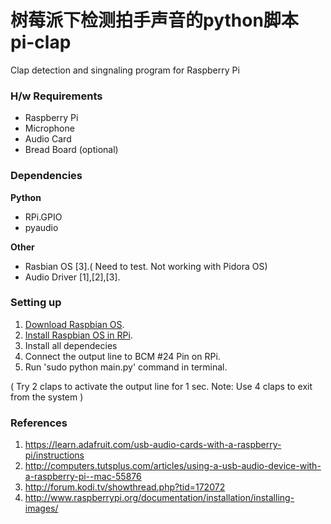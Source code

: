 树莓派下检测拍手声音的python脚本
pi-clap
=======

Clap detection and singnaling program for Raspberry Pi

### H/w Requirements

 * Raspberry Pi
 * Microphone
 * Audio Card
 * Bread Board (optional)

### Dependencies

**Python**

 * RPi.GPIO
 * pyaudio

**Other**

 * Rasbian OS [3].( Need to test. Not working with Pidora OS)
 * Audio Driver [1],[2],[3].

### Setting up

1. [Download Raspbian OS](http://www.raspberrypi.org/downloads/).
2. [Install Raspbian OS in RPi](http://www.raspberrypi.org/documentation/installation/installing-images/).
3. Install all dependecies
4. Connect the output line to BCM #24 Pin on RPi.
5. Run 'sudo python main.py' command in terminal.

( Try 2 claps to activate the output line for 1 sec. Note: Use 4 claps to exit from the system )

### References

 1. https://learn.adafruit.com/usb-audio-cards-with-a-raspberry-pi/instructions
 2. http://computers.tutsplus.com/articles/using-a-usb-audio-device-with-a-raspberry-pi--mac-55876
 3. http://forum.kodi.tv/showthread.php?tid=172072
 4. http://www.raspberrypi.org/documentation/installation/installing-images/
